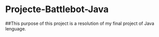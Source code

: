 # Projecte-Battlebot-Java
##This purpose  of  this project is a resolution of my final project of Java  lenguage.
